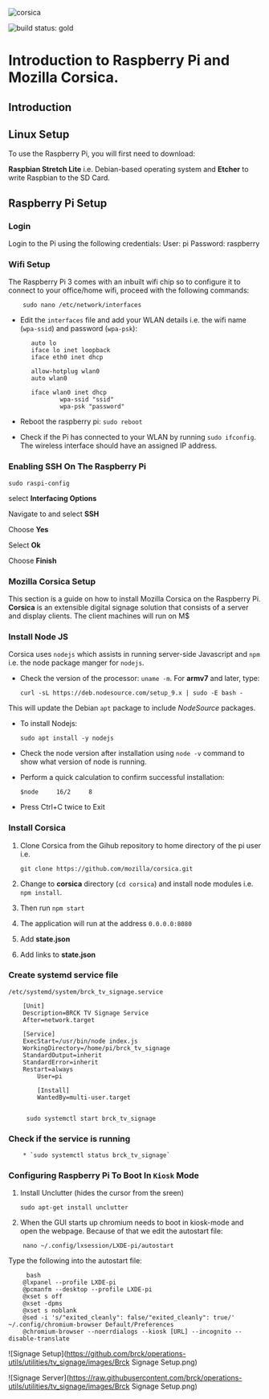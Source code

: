 ![corsica](https://raw.github.com/mozilla/corsica/master/static/corsica.png)

![build status: gold](https://travis-ci.org/mozilla/corsica.png)

# Introduction to Raspberry Pi and Mozilla Corsica.

## Introduction

## Linux Setup

 To use the Raspberry Pi, you will first need to download:

**Raspbian Stretch Lite** i.e. Debian-based operating system and **Etcher** to write Raspbian to the SD Card.

## Raspberry Pi Setup

### Login

Login to the Pi using the following credentials:
User: pi
Password: raspberry

### Wifi Setup

The Raspberry Pi 3 comes with an inbuilt wifi chip so to configure it to connect to your office/home wifi, proceed with the following commands:

```
    sudo nano /etc/network/interfaces
```

- Edit the `interfaces` file and add your WLAN details i.e. the wifi name (`wpa-ssid`) and password (`wpa-psk`):

  ```
     auto lo
     iface lo inet loopback
     iface eth0 inet dhcp
  
     allow-hotplug wlan0
     auto wlan0
  
     iface wlan0 inet dhcp
             wpa-ssid "ssid"
             wpa-psk "password"
  ```

- Reboot the raspberry pi:
  `sudo reboot`

- Check if the Pi has connected to your WLAN by running `sudo ifconfig`. The wireless interface should have an assigned IP address.

### Enabling SSH On The Raspberry Pi

`sudo raspi-config`



select  **Interfacing Options**

Navigate to and select **SSH**

Choose  **Yes**

Select **Ok**

Choose **Finish**   

### Mozilla Corsica Setup

This section is a guide on how to install Mozilla Corsica on the Raspberry Pi. **Corsica** is an extensible digital signage solution that consists of a server and display clients. The client machines will run on M$

### Install Node JS

Corsica uses `nodejs` which assists in running server-side Javascript and `npm` i.e. the node package manger for `nodejs`.

- Check the version of the processor: `uname -m`. For **armv7** and later, type:

     `curl -sL https://deb.nodesource.com/setup_9.x | sudo -E bash -`

This will update the Debian `apt` package to include *NodeSource* packages.

- To install Nodejs:

     `sudo apt install -y nodejs`

- Check the node version after installation using `node -v` command to show what version of node is running.

- Perform a quick calculation to confirm successful installation:

    `$node
  ​    16/2
  ​    8`

- Press Ctrl+C twice to Exit

### Install Corsica

1. Clone Corsica from the Gihub repository to home directory of the pi user i.e.

   ```
   git clone https://github.com/mozilla/corsica.git
   ```

2. Change to **corsica** directory (`cd corsica`) and install node modules i.e. `npm install`.

3. Then run `npm start`

4. The application will run at the address `0.0.0.0:8080`

5. Add **state.json**

6. Add links to **state.json**

### Create systemd service file

 `/etc/systemd/system/brck_tv_signage.service`

```
    [Unit]
    Description=BRCK TV Signage Service
    After=network.target

    [Service]
    ExecStart=/usr/bin/node index.js
    WorkingDirectory=/home/pi/brck_tv_signage
    StandardOutput=inherit
    StandardError=inherit
    Restart=always
        User=pi

        [Install]
        WantedBy=multi-user.target
       

```

```
     sudo systemctl start brck_tv_signage
```

### Check if the service is running

```
    * `sudo systemctl status brck_tv_signage`
```

### Configuring Raspberry Pi To Boot In ``Kiosk`` Mode

1. Install Unclutter (hides the cursor from the sreen)

      `sudo apt-get install unclutter`

2. When the GUI starts up chromium needs to boot in kiosk-mode and open the webpage. Because of that we edit the autostart file:

```
    nano ~/.config/lxsession/LXDE-pi/autostart
```

Type the following into the autostart file:

```
	 bash
    @lxpanel --profile LXDE-pi
    @pcmanfm --desktop --profile LXDE-pi
    @xset s off
    @xset -dpms
    @xset s noblank
    @sed -i 's/"exited_cleanly": false/"exited_cleanly": true/' ~/.config/chromium-browser Default/Preferences
    @chromium-browser --noerrdialogs --kiosk [URL] --incognito --disable-translate

```

![Signage Setup](https://github.com/brck/operations-utils/utilities/tv_signage/images/Brck Signage Setup.png)

![Signage Server](https://raw.githubusercontent.com/brck/operations-utils/utilities/tv_signage/images/Brck Signage Setup.png)
